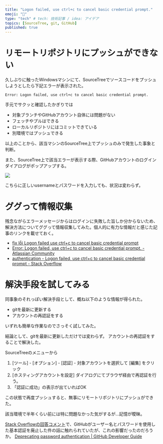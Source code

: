 ```yaml
---
title: "Logon failed, use ctrl+c to cancel basic credential prompt."
emoji: "🔑"
type: "tech" # tech: 技術記事 / idea: アイデア
topics: [SourceTree, git, GitHub]
published: true
---
```

# リモートリポジトリにプッシュができない

久しぶりに触ったWindowsマシンにて、SourceTreeでソースコードをプッシュしようとしたら下記エラーが表示された。

```
Error: Logon failed, use ctrl+c to cancel basic credential prompt.
```

手元でサクッと確認したかぎりでは
- 対象ブランチやGitHubアカウント自体には問題がない
- フェッチやプルはできる
- ローカルリポジトリにはコミットできている
- 別環境ではプッシュできる

以上のことから、該当マシンのSourceTree上でプッシュのみで発生した事象と判断。

また、SourceTree上で該当エラーが表示する際、GitHubアカウントのログインダイアログがポップアップする。

![](https://storage.googleapis.com/zenn-user-upload/725a7d015510eb1afbf78a5b.jpg)

こちらに正しいusernameとパスワードを入力しても、状況は変わらず。

# ググって情報収集
残念ながらエラーメッセージからはログインに失敗した旨しか分からないため、解決方法についてググって情報収集してみた。個人的に有力な情報だと感じた記事のリンクを載せておく。
- [fix lỗi Logon failed use ctrl+c to cancel basic credential prompt](https://ebudezain.com/fix-loi-logon-failed-use-ctrl+c-to-cancel-basic-credential-prompt)
- [Error: Logon failed, use ctrl+c to cancel basic credential prompt. - Atlassian Community](https://community.atlassian.com/t5/Bitbucket-questions/Error-Logon-failed-use-ctrl-c-to-cancel-basic-credential-prompt/qaq-p/1540433)
- [authentication - Logon failed, use ctrl+c to cancel basic credential prompt - Stack Overflow](https://stackoverflow.com/questions/64962533/logon-failed-use-ctrlc-to-cancel-basic-credential-prompt)

# 解決手段を試してみる

同事象のそれっぽい解決手段として、概ね以下のような情報が得られた。

- gitを最新に更新する
- アカウントの再認証をする

いずれも簡単な作業なのでさっそく試してみた。

結論として、gitを最新に更新しただけでは変わらず。
アカウントの再認証をすることで解決した。

SourceTreeのメニューから
1. [ツール] - [オプション] - [認証] - 対象アカウントを選択して [編集] をクリック
2. [ホスティングアカウントを設定] ダイアログにてブラウザ経由で再認証を行う。
3. 「認証に成功」の表示が出ていればOK

この状態で再度プッシュすると、無事にリモートリポジトリにプッシュができた。

該当環境で半年くらい前には特に問題なかった気がするが…記憶が曖昧。

[Stack Overflowの回答コメント](https://stackoverflow.com/a/65331017)で、GitHubがユーザー名とパスワードを使用した基本認証を廃止した件の話に触れられていたが、これの影響だったのだろうか。
[Deprecating password authentication | GitHub Developer Guide](https://developer.github.com/changes/2020-02-14-deprecating-password-auth/)